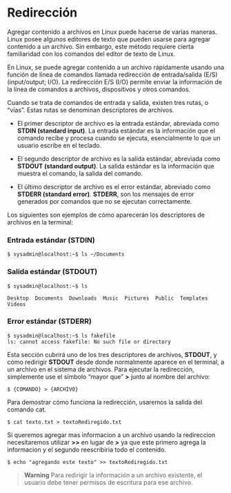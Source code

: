 # Redirección

Agregar contenido a archivos en Linux puede hacerse de varias maneras. Linux posee algunos editores de texto que pueden usarse para agregar contenido a un archivo. Sin embargo, este método requiere cierta familiaridad con los comandos del editor de texto de Linux.

En Linux, se puede agregar contenido a un archivo rápidamente usando una función de línea de comandos llamada redirección de entrada/salida (E/S) (input/output; I/O). La redirección E/S (I/O) permite enviar la información de la línea de comandos a archivos, dispositivos y otros comandos. 


Cuando se trata de comandos de entrada y salida, existen tres rutas, o “vías”. Estas rutas se denominan descriptores de archivos. 

- El primer descriptor de archivo es la entrada estándar, abreviada como **STDIN (standard input)**. La entrada estándar es la información que el comando recibe y procesa cuando se ejecuta, esencialmente lo que un usuario escribe en el teclado. 

- El segundo descriptor de archivo es la salida estándar, abreviada como **STDOUT (standard output)**. La salida estándar es la información que muestra el comando, la salida del comando. 

- El último descriptor de archivo es el error estándar, abreviado como **STDERR (standard error)**. **STDERR**, son los mensajes de error generados por comandos que no se ejecutan correctamente. 


Los siguientes son ejemplos de cómo aparecerán los descriptores de archivos en la terminal:


### Entrada estándar (STDIN)

```shell
$ sysadmin@localhost:~$ ls ~/Documents
```

### Salida estándar (STDOUT)

```shell
$ sysadmin@localhost:~$ ls

Desktop  Documents  Downloads  Music  Pictures  Public  Templates  Videos
```

### Error estándar (STDERR)

```shell
$ sysadmin@localhost:~$ ls fakefile                                           
ls: cannot access fakefile: No such file or directory
```


Esta sección cubrirá uno de los tres descriptores de archivos, **STDOUT**, y cómo redirigir **STDOUT** desde donde normalmente aparece en el terminal, a un archivo en el sistema de archivos. Para ejecutar la redirección, simplemente use el símbolo “mayor que” **>** junto al nombre del archivo:

```shell
$ {COMANDO} > {ARCHIVO}
```

Para demostrar cómo funciona la redirección, usaremos la salida del comando cat. 


```shell
$ cat texto.txt > textoRediregido.txt
```

Si queremos agregar mas informacion a un archivo usando la redireccion necesitaremos utilizar **>>** en lugar de **>** ya que este primero agrega la informacion y el segundo reescribiria todo el contenido.

```shell
$ echo "agregando este texto" >> textoRediregido.txt
```

> **Warning**
> Para redirigir la información a un archivo existente, el usuario debe tener permisos de escritura para ese archivo.



